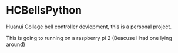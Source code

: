 # HCBellsPython
Huanui Collage bell controller devlopment,
this is a personal project.

This is going to running on a raspberry pi 2 (Beacuse I had one lying around)
